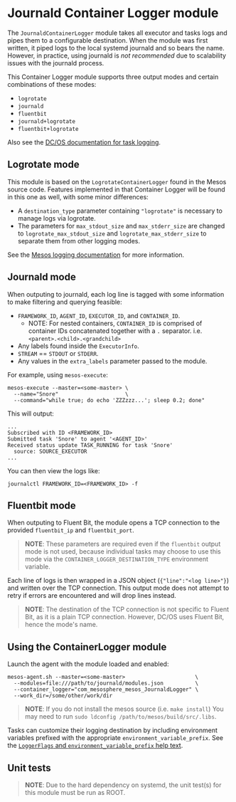 # Journald Container Logger module

The `JournaldContainerLogger` module takes all executor and tasks logs
and pipes them to a configurable destination.  When the module was first 
written, it piped logs to the local systemd journald and so bears the name.
However, in practice, using journald is *not recommended* due to scalability
issues with the journald process.

This Container Logger module supports three output modes and certain combinations
of these modes:
* `logrotate`
* `journald`
* `fluentbit`
* `journald+logrotate`
* `fluentbit+logrotate`

Also see the [DC/OS documentation for task logging](https://docs.mesosphere.com/1.12/monitoring/logging/configure-task-logs/).

## Logrotate mode

This module is based on the `LogrotateContainerLogger` found in the Mesos
source code.  Features implemented in that Container Logger will be found
in this one as well, with some minor differences:
* A `destination_type` parameter containing `"logrotate"` is necessary to
  manage logs via logrotate.
* The parameters for `max_stdout_size` and `max_stderr_size` are changed to
  `logrotate_max_stdout_size` and `logrotate_max_stderr_size` to separate
  them from other logging modes.

See the [Mesos logging documentation](http://mesos.apache.org/documentation/latest/logging/)
for more information.

## Journald mode

When outputing to journald, each log line is tagged with
some information to make filtering and querying feasible:

* `FRAMEWORK_ID`, `AGENT_ID`, `EXECUTOR_ID`, and `CONTAINER_ID`.
  * NOTE: For nested containers, `CONTAINER_ID` is comprised of
    container IDs concatenated together with a `.` separator.
    i.e. `<parent>.<child>.<grandchild>`
* Any labels found inside the `ExecutorInfo`.
* `STREAM` == `STDOUT` or `STDERR`.
* Any values in the `extra_labels` parameter passed to the module.

For example, using `mesos-execute`:

```
mesos-execute --master=<some-master> \
  --name="Snore"                     \
  --command="while true; do echo 'ZZZzzz...'; sleep 0.2; done"
```

This will output:
```
...
Subscribed with ID <FRAMEWORK_ID>
Submitted task 'Snore' to agent '<AGENT_ID>'
Received status update TASK_RUNNING for task 'Snore'
  source: SOURCE_EXECUTOR
...
```

You can then view the logs like:
```
journalctl FRAMEWORK_ID=<FRAMEWORK_ID> -f
```

## Fluentbit mode

When outputing to Fluent Bit, the module opens a TCP connection
to the provided `fluentbit_ip` and `fluentbit_port`.

> **NOTE**: These parameters are required even if the `fluentbit`
> output mode is not used, because individual tasks may choose to
> use this mode via the `CONTAINER_LOGGER_DESTINATION_TYPE`
> environment variable.

Each line of logs is then wrapped in a JSON object (`{"line":"<log line>"}`)
and written over the TCP connection.  This output mode does not attempt
to retry if errors are encountered and will drop lines instead.

> **NOTE**: The destination of the TCP connection is not specific to 
> Fluent Bit, as it is a plain TCP connection.  However, DC/OS uses
> Fluent Bit, hence the mode's name.

## Using the ContainerLogger module

Launch the agent with the module loaded and enabled:
```
mesos-agent.sh --master=<some-master>                      \
  --modules=file:///path/to/journald/modules.json          \
  --container_logger="com_mesosphere_mesos_JournaldLogger" \
  --work_dir=/some/other/work/dir
```

> **NOTE**: If you do not install the mesos source (i.e. `make install`)
> You may need to run `sudo ldconfig /path/to/mesos/build/src/.libs`.

Tasks can customize their logging destination by including environment
variables prefixed with the appropriate `environment_variable_prefix`.
See the [`LoggerFlags` and `environment_variable_prefix` help text](https://github.com/dcos/dcos-mesos-modules/blob/master/journald/lib_journald.hpp).

## Unit tests

> **NOTE**: Due to the hard dependency on systemd, the unit test(s) for
> this module must be run as ROOT.

